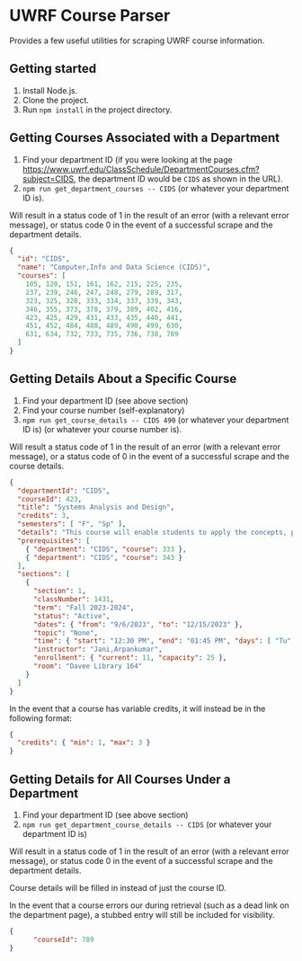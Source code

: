 # UWRF Course Parser
Provides a few useful utilities for scraping UWRF course information.

## Getting started
1. Install Node.js.
2. Clone the project. 
3. Run `npm install` in the project directory.

## Getting Courses Associated with a Department
1. Find your department ID (if you were looking at the page https://www.uwrf.edu/ClassSchedule/DepartmentCourses.cfm?subject=CIDS, 
the department ID would be `CIDS` as shown in the URL).
2. `npm run get_department_courses -- CIDS` (or whatever your department ID is).

Will result in a status code of 1 in the result of an error (with a relevant error message), 
or status code 0 in the event of a successful scrape and the department details.
```json
{
  "id": "CIDS",
  "name": "Computer,Info and Data Science (CIDS)",
  "courses": [
    105, 120, 151, 161, 162, 215, 225, 235,
    237, 239, 246, 247, 248, 279, 289, 317,
    323, 325, 328, 333, 334, 337, 339, 343,
    346, 355, 373, 378, 379, 389, 402, 416,
    423, 425, 429, 431, 433, 435, 440, 441,
    451, 452, 484, 488, 489, 490, 499, 630,
    631, 634, 732, 733, 735, 736, 738, 789
  ]
}
```

## Getting Details About a Specific Course
1. Find your department ID (see above section)
2. Find your course number (self-explanatory)
3. `npm run get_course_details -- CIDS 490` (or whatever your department ID is) (or whatever your course number is).

Will result a status code of 1 in the result of an error (with a relevant error message),
or a status code of 0 in the event of a successful scrape and the course details.
```json
{
  "departmentId": "CIDS",
  "courseId": 423,
  "title": "Systems Analysis and Design",
  "credits": 3,
  "semesters": [ "F", "Sp" ],
  "details": "This course will enable students to apply the concepts, principles, and techniques of systems analysis and design to build a prototype of an information system or of a software application that addresses a real-world problem. Students will work on a project to elicit requirements, develop appropriate data and process models, design a solution, and implement it using a prototype. Students will also develop a project plan.",
  "prerequisites": [
    { "department": "CIDS", "course": 333 },
    { "department": "CIDS", "course": 343 }
  ],
  "sections": [
    {
      "section": 1,
      "classNumber": 1431,
      "term": "Fall 2023-2024",
      "status": "Active",
      "dates": { "from": "9/6/2023", "to": "12/15/2023" },
      "topic": "None",
      "time": { "start": "12:30 PM", "end": "01:45 PM", "days": [ "Tu", "Th" ] },
      "instructor": "Jani,Arpankumar",
      "enrollment": { "current": 11, "capacity": 25 },
      "room": "Davee Library 164"
    }
  ]
}
```
In the event that a course has variable credits, it will instead be in the following format:
```json
{
  "credits": { "min": 1, "max": 3 }
}
```

## Getting Details for All Courses Under a Department
1. Find your department ID (see above section)
2. `npm run get_department_course_details -- CIDS` (or whatever your department ID is)

Will result in a status code of 1 in the result of an error (with a relevant error message),
or status code 0 in the event of a successful scrape and the department details.

Course details will be filled in instead of just the course ID.

In the event that a course errors our during retrieval (such as a dead link on the department page), a stubbed entry 
will still be included for visibility.
```json
{
      "courseId": 789
}
```